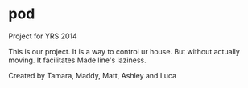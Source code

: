 pod
===

Project for YRS 2014

This is our project. It is a way to control ur house. But without actually moving. It facilitates Made line's laziness.

Created by Tamara, Maddy, Matt, Ashley and Luca
